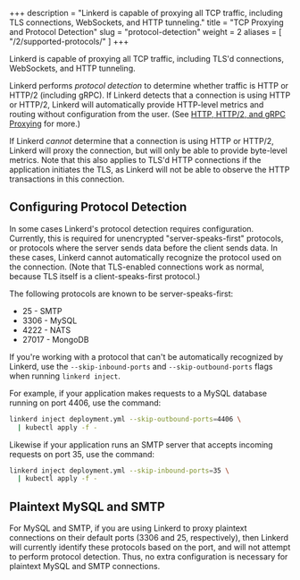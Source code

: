 +++
description = "Linkerd is capable of proxying all TCP traffic, including TLS connections, WebSockets, and HTTP tunneling."
title = "TCP Proxying and Protocol Detection"
slug = "protocol-detection"
weight = 2
aliases = [
  "/2/supported-protocols/"
]
+++

Linkerd is capable of proxying all TCP traffic, including TLS'd connections,
WebSockets, and HTTP tunneling.

Linkerd performs *protocol detection* to determine whether traffic is HTTP or
HTTP/2 (including gRPC). If Linkerd detects that a connection is using HTTP or
HTTP/2, Linkerd will automatically provide HTTP-level metrics and routing
without configuration from the user. (See
[HTTP, HTTP/2, and gRPC Proxying](../http-grpc/) for more.)

If Linkerd *cannot* determine that a connection is using HTTP or HTTP/2, Linkerd
will proxy the connection, but will only be able to provide byte-level metrics.
Note that this also applies to TLS'd HTTP connections if the application
initiates the TLS, as Linkerd will not be able to observe the HTTP transactions
in this connection.

## Configuring Protocol Detection

In some cases Linkerd's protocol detection requires configuration. Currently,
this is required for unencrypted "server-speaks-first" protocols, or protocols
where the server sends data before the client sends data. In these cases,
Linkerd cannot automatically recognize the protocol used on the connection.
(Note that TLS-enabled connections work as normal, because TLS itself is a
client-speaks-first protocol.)

The following protocols are known to be server-speaks-first:

* 25   - SMTP
* 3306 - MySQL
* 4222 - NATS
* 27017 - MongoDB

If you're working with a protocol that can't be automatically recognized by
Linkerd, use the `--skip-inbound-ports` and `--skip-outbound-ports` flags when
running `linkerd inject`.

For example, if your application makes requests to a MySQL database running on
port 4406, use the command:

```bash
linkerd inject deployment.yml --skip-outbound-ports=4406 \
  | kubectl apply -f -
```

Likewise if your application runs an SMTP server that accepts incoming requests
on port 35, use the command:

```bash
linkerd inject deployment.yml --skip-inbound-ports=35 \
  | kubectl apply -f -
```

## Plaintext MySQL and SMTP

For MySQL and SMTP, if you are using Linkerd to proxy plaintext connections on
their default ports (3306 and 25, respectively), then Linkerd will currently
identify these protocols based on the port, and will not attempt to perform
protocol detection. Thus, no extra configuration is necessary for plaintext
MySQL and SMTP connections.
